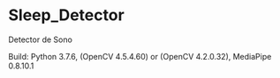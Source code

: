 # Sleep_Detector
Detector de Sono

Build:
Python 3.7.6, 
(OpenCV 4.5.4.60) or (OpenCV 4.2.0.32), 
MediaPipe 0.8.10.1
